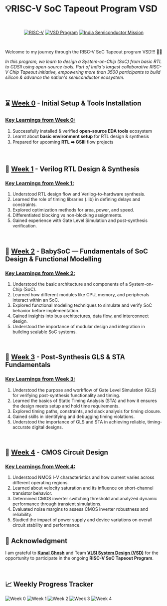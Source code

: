 # 💡RISC-V SoC Tapeout Program VSD 

<br>
<div align="center">

[![RISC-V](https://img.shields.io/badge/RISC--V_SoC-8A2BE2)](https://riscv.org/)
[![VSD Program](https://img.shields.io/badge/VSD_Program-green)](https://www.vlsisystemdesign.com/)
[![India Semiconductor Mission](https://img.shields.io/badge/India_Semiconductor_Mission-blue)](https://ism.gov.in/)

</div>
<br>

Welcome to my journey through the RISC-V SoC Tapeout program VSD!!! 🥰🥰
<br>

*In this program, we learn to design a System-on-Chip (SoC) from basic RTL to GDSII using open-source tools. Part of India's largest collaborative RISC-V Chip Tapeout initiative, empowering more than 3500 participants to build silicon & advance the nation's semiconductor ecosystem.*

<br>

## ⌛ [Week 0](https://github.com/adityark2603/RTL-2-Silicon/tree/main/Week%200) - Initial Setup & Tools Installation
### <ins>Key Learnings from Week 0: </ins>
  1. Successfully installed & verified **open-source EDA tools** ecosystem
  2. Learnt about **basic environment setup** for RTL design & synthesis
  3. Prepared for upcoming **RTL ➡️ GSIII** flow projects
<br>

## 📌 [Week 1](https://github.com/adityark2603/RTL-2-Silicon/tree/main/Week%201) - Verilog RTL Design & Synthesis
### <ins>Key Learnings from Week 1: </ins>
  1. Understood RTL design flow and Verilog-to-hardware synthesis.
  2. Learned the role of timing libraries (.lib) in defining delays and constraints.
  3. Explored optimization methods for area, power, and speed.
  4. Differentiated blocking vs non-blocking assignments.
  5. Gained experience with Gate Level Simulation and post-synthesis verification.
<br>

## 🔨 [Week 2](https://github.com/adityark2603/RTL-2-Silicon/tree/main/Week%202) - BabySoC — Fundamentals of SoC Design & Functional Modelling
### <ins>Key Learnings from Week 2: </ins>
  1. Understood the basic architecture and components of a System-on-Chip (SoC).
  2. Learned how different modules like CPU, memory, and peripherals interact within an SoC.
  3. Explored functional modeling techniques to simulate and verify SoC behavior before implementation.
  4. Gained insights into bus architectures, data flow, and interconnect design.
  5. Understood the importance of modular design and integration in building scalable SoC systems.
<br>

## 🍼 [Week 3](https://github.com/adityark2603/RTL-2-Silicon/tree/main/Week%203) - Post-Synthesis GLS & STA Fundamentals
### <ins>Key Learnings from Week 3: </ins>
  1. Understood the purpose and workflow of Gate Level Simulation (GLS) for verifying post-synthesis functionality and timing.
  2. Learned the basics of Static Timing Analysis (STA) and how it ensures the design meets setup and hold time requirements.
  3. Explored timing paths, constraints, and slack analysis for timing closure.
  4. Gained skills in identifying and debugging timing violations.
  5. Understood the importance of GLS and STA in achieving reliable, timing-accurate digital designs.
<br>

## 🍼 [Week 4](https://github.com/adityark2603/RTL-2-Silicon/tree/main/Week%204) - CMOS Circuit Design
### <ins>Key Learnings from Week 4: </ins>
  1. Understood NMOS I–V characteristics and how current varies across different operating regions.
  2. Learned about velocity saturation and its influence on short-channel transistor behavior.
  3. Determined CMOS inverter switching threshold and analyzed dynamic performance through transient simulations.
  4. Evaluated noise margins to assess CMOS inverter robustness and reliability.
  5. Studied the impact of power supply and device variations on overall circuit stability and performance.




## 🙏 Acknowledgment 
I am grateful to [**Kunal Ghosh**](https://github.com/kunalg123) and Team **[VLSI System Design (VSD)](https://vsdiat.vlsisystemdesign.com/)** for the opportunity to participate in the ongoing **RISC-V SoC Tapeout Program**. 

<br>

## 📈 Weekly Progress Tracker

![Week 0](https://img.shields.io/badge/Week%200-Tools%20Setup_and_Installation-success?style=flat-square)
![Week 1](https://img.shields.io/badge/Week%201-Verilog_RTL_Design_&_Synthesis-success?style=flat-square)
![Week 2](https://img.shields.io/badge/Week%202-BabySoC_Fundamentals_&_Functional_Modelling-success?style=flat-square)
![Week 3](https://img.shields.io/badge/Week%203-Post_Synthesis_GLS_&_STA_Fundamentals-success?style=flat-square)
![Week 4](https://img.shields.io/badge/Week%204-CMOS_Circuit_Design-success?style=flat-square)

